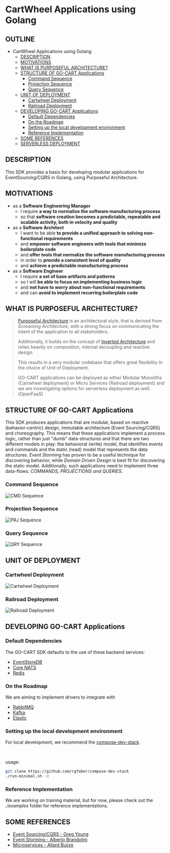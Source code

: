 # CartWheel Applications using Golang

## OUTLINE

- CartWheel Applications using Golang  
  - [DESCRIPTION](#description)
  - [MOTIVATIONS](#motivations)
  - [WHAT IS PURPOSEFUL ARCHITECTURE?](#what-is-purposeful-architecture)
  - [STRUCTURE OF GO-CART Applications](#structure-of-go-cart-applications)
    - [Command Sequence](#command-sequence)
    - [Projection Sequence](#projection-sequence)
    - [Query Sequence](#query-sequence)
  - [UNIT OF DEPLOYMENT](#unit-of-deployment)
    - [Cartwheel Deployment](#cartwheel-deployment)
    - [Railroad Deployment](#railroad-deployment)
  - [DEVELOPING GO-CART Applications](#developing-go-cart-applications)
    - [Default Dependencies](#default-dependencies)
    - [On the Roadmap](#on-the-roadmap)
    - [Setting up the local development environment](#setting-up-the-local-development-environment)
    - [Reference Implementation](#reference-implementation)
  - [SOME REFERENCES](#some-references)
  - [SERVERLESS DEPLOYMENT](#serverless-deployment)


## DESCRIPTION
This SDK provides a basis for developing modular applications for EventSourcing/CQRS in Golang, using Purposeful Architecture.

## MOTIVATIONS
- as a **Software Engineering Manager**
  - I require **a way to normalize the software manufacturing process** 
  - so that **software creation becomes a predictable, repeatable and scalable activity, both in velocity and quality**
- as a **Software Architect**
  - I want to be able **to provide a unified approach to solving non-functional requirements** 
  - and **empower software engineers with tools that minimize boilerplate code**
  - and **offer tools that normalize the software manufacturing process**
  - in order to **provide a consistent level of quality**
  - and **achieve a predictable manufacturing process**
- as a **Software Engineer**
   - I require **a set of base artifacts and patterns**
   - so I will **be able to focus on implementing business logic**
   - and **not have to worry about non-functional requirements**
   - and can **avoid to implement recurring boilerplate code**


## WHAT IS PURPOSEFUL ARCHITECTURE?

> [Purposeful Architecture](https://dev.to/discomco/purposeful-architecture-requirements-13ad) is an architectural style, that is derived from _Screaming Architecture_, with a strong focus on communicating the intent of the application to all stakeholders. 
> 
> Additionally, it builds on the concept of [Inverted Architecture](https://dev.to/discomco/inverted-architecture-the-state-of-the-art-31hi) and relies heavily on composition, internal decoupling and reactive design.
> 
> This results in a very modular codebase that offers great flexibility in the choice of Unit of Deployment. 
> 
> GO-CART applications can be deployed as either Modular Monoliths (Cartwheel deployment) or Micro Services (Railroad deployment) and we are investigating options for serverless deployment as well. (OpenFaaS)


## STRUCTURE OF GO-CART Applications

This SDK produces applications that are modular, based on reactive (behavior-centric) design, immutable architecture (Event Sourcing/CQRS) and choreography.
This means that these applications implement a process logic, rather than just "dumb" data-structures and that there are two different models in play: the behavioral (write) model, that identifies events and commands and the static (read) model that represents the data structures. 
*Event Storming* has proven to be a useful technique for discovering behavior, while *Domain Driven Design* is best fit for discovering the static model.
Additionally, such applications need to implement three data-flows: *COMMANDS, PROJECTIONS and QUERIES*.

### Command Sequence

![CMD Sequence](docs/image/README/1663492191135.png)

### Projection Sequence

![PRJ Sequence](docs/image/README/1663492324954.png)

### Query Sequence

![QRY Sequence](docs/image/README/1663494623224.png)

## UNIT OF DEPLOYMENT

### Cartwheel Deployment

![Cartwheel Deployment](docs/image/README/1663485777664.png)

### Railroad Deployment

![Railroad Deployment](docs/image/README/1663486266033.png)





## DEVELOPING GO-CART Applications

### Default Dependencies

The GO-CART SDK defaults to the use of these backend services:

- [EventStoreDB](https://www.eventstore.com/eventstoredb)
- [Core NATS](https://nats.io/)
- [Redis](https://redis.io/)

### On the Roadmap

We are aiming to implement drivers to integrate with 

- [RabbitMQ](https://www.rabbitmq.com/)
- [Kafka](https://kafka.apache.org/)
- [Elastic](https://www.elastic.co/)


### Setting up the local development environment

For local development, we recommend the [compose-dev-stack](https://github.com/rgfaber/compose-dev-stack). 

<br>

usage:
```bash
git clone https://github.com/rgfaber/compose-dev-stack
./run-minimal.sh -d
```

### Reference Implementation

We are working on training material, but for now, 
please check out the *./examples* folder for reference implementations.




## SOME REFERENCES
- [Event Sourcing/CQRS - Greg Young](https://youtu.be/8JKjvY4etTY)
- [Event Storming - Alberto Brandolini](https://youtu.be/mLXQIYEwK24)
- [Microservices - Allard Buijze](https://youtu.be/jrbWIS7BH70)


